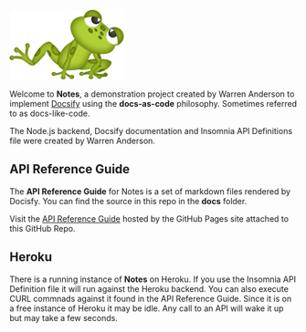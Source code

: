 # Notes

<img src="docs/assets/frog.png" alt="drawing" style="width:200px;margin-top:-80px;"/>


Welcome to **Notes**, a demonstration project created by Warren Anderson to implement [Docsify](https://docsify.js.org) using the **docs-as-code** philosophy. Sometimes referred to as docs-like-code.

The Node.js backend, Docsify documentation and Insomnia API Definitions file were created by Warren Anderson.

## API Reference Guide

The **API Reference Guide** for Notes is a set of markdown files rendered by Docisfy. You can find the source in this repo in the **docs** folder.

Visit the [API Reference Guide](https://wkande.github.io/notes/) hosted by the GitHub Pages site attached to this GitHub Repo.

## Heroku

There is a running instance of **Notes** on Heroku. If you use the Insomnia API Definition file it will run against the Heroku backend. You can also execute CURL commnads against it found in the API Reference Guide. Since it is on a free instance of Heroku it may be idle. Any call to an API will wake it up but may take a few seconds.
